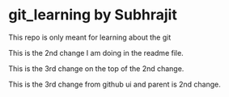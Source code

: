 # git_learning by Subhrajit 
This repo is only meant for learning about the git 

This is the 2nd change I am doing in the readme file.

This is the 3rd change on the top of the 2nd change.

This is the 3rd change from github ui and parent is 2nd change.
